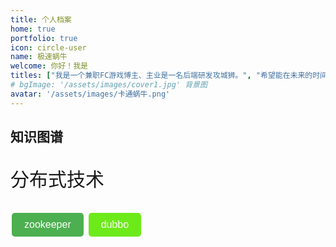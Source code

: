 ```yaml
---
title: 个人档案
home: true
portfolio: true
icon: circle-user
name: 极速蜗牛
welcome: 你好！我是
titles: ["我是一个兼职FC游戏博主、主业是一名后端研发攻城狮。", "希望能在未来的时间里能帮助到各位。", "合作愉快！"]
# bgImage: '/assets/images/cover1.jpg' 背景图
avatar: '/assets/images/卡通蜗牛.png'
---
```


## 知识图谱

<p style="font-size: 30px;">分布式技术</p>

<button type="button" style="background-color: #4CAF50; color: white; border: none; padding: 10px 20px; text-align: center; text-decoration: none; display: inline-block; font-size: 16px; margin: 4px 2px; cursor: pointer; border-radius: 5px;">zookeeper</button> 
<button type="button" style="background-color: #6DEA1A; color: white; border: none; padding: 10px 20px; text-align: center; text-decoration: none; display: inline-block; font-size: 16px; margin: 4px 2px; cursor: pointer; border-radius: 5px;">dubbo</button> 